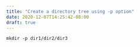 ```yaml
---
title: "Create a directory tree using -p option"
date: 2020-12-07T14:25:42-08:00
draft: true
---
```


```
mkdir -p dir1/dir2/dir3
```

